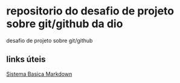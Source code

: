# repositorio do desafio de projeto sobre git/github da dio
desafio de projeto sobre git/github

## links úteis 
[Sistema Basica Markdown](https://www.markdownguide.org/basic-syntax/)
